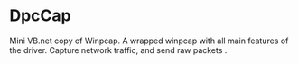 DpcCap
=======
Mini VB.net copy of Winpcap. A wrapped winpcap with all main features of the driver.
Capture network traffic, and send raw packets .
